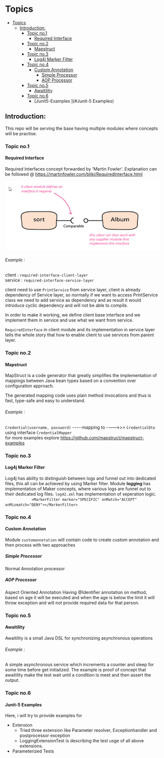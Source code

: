 #     Topics 
- [Topics](#topics)
  * [Introduction:](#introduction-)
    + [Topic no.1](#topic-no1)
      - [Required Interface](#required-interface)
    + [Topic no.2](#topic-no2)
      - [Mapstruct](#mapstruct)
    + [Topic no.3](#topic-no3)
      - [Log4j Marker Filter](#log4j-marker-filter)
    + [Topic no.4](#topic-no4)
      - [Custom Annotation](#custom-annotation)
        * [Simple Processor](#simple-processor)
        * [AOP Processor](#aop-processor)
    + [Topic no.5](#topic-no5)
      - [Awaitility ](#Awaitility )
    + [Topic no.6](#topic-no6)
      - [Junit5-Examples ](#Junit-5 Examples)

        
## Introduction:
This repo will be serving the base having multiple modules where concepts will be practise. 


### Topic no.1
#### Required Interface #####
Required Interfaces concept forwarded by 'Martin Fowler'. Explanation can be followed @ https://martinfowler.com/bliki/RequiredInterface.html

![img.png](img.png)

###### Example : ###### 
client : `required-interface-client-layer` <br>
service : `required-interface-service-layer`

client need to use `PrintService` from service layer, client is already dependency of Service layer, so normally if we
want to access PrintService class we need to add service as dependency and as result it would introduce cyclic dependency
and will not be able to compile. 

In order to make it working, we define client base interface and we implement them in service and use what we want from service. 

`RequiredInterface` in client module and its implementation in service layer tells the whole story that how to enable client 
to use services from parent layer. 

### Topic no.2
#### Mapstruct #####
MapStruct is a code generator that greatly simplifies the implementation of mappings between Java bean types based on a convention over configuration approach.

The generated mapping code uses plain method invocations and thus is fast, type-safe and easy to understand.

###### Example : ###### 
`Credential(username, password)` -----mapping to ---->>> `CredentialDto` using interface `CredentialMapper`
<BR>
  for more examples explore  https://github.com/mapstruct/mapstruct-examples

### Topic no.3
#### Log4j Marker Filter #####
Log4j has ability to distinguish between logs and funnel out into dedicated files, this all can be achieved by using
Marker filter.
Module <Strong> logging </Strong> has implementation of Maker concepts, where various logs are funnel out to their dedicated log files. 
`log42.xml` has implementation of seperation logic. <BR>
`            <MarkerFilter marker="SPECIFIC" onMatch="ACCEPT" onMismatch="DENY"></MarkerFilter>`


### Topic no.4
#### Custom Annotation #####
Module `customannotation` will contain code to create custom annotation and then process with two approaches
##### Simple Processor #####
Normal Annotation processor 
##### AOP Processor ##### 
Aspect Oriented Annotation
Having @Identifier annotation on method, based on age it will be executed and when the age is below the limit 
it will throw exception and will not provide required data for that person. 

### Topic no.5
#### Awaitility  #####
Awaitility is a small Java DSL for synchronizing asynchronous operations
###### Example : ###### 
A simple asynchronous service which increments a counter and sleep for some time before get initialized. 
The example is proof of concept that awaitility make the test wait until a condition is meet and then 
assert the output. 

### Topic no.6 
#### Junit-5 Examples ####
Here, i will try to provide examples for 
* Extension
  * Tried three extension like Parameter resolver, Exceptionhandler and postprocessor exception
  * LoggingExtensionTest is describing the test usge of all above extensions. 
* Parameterized Tests
